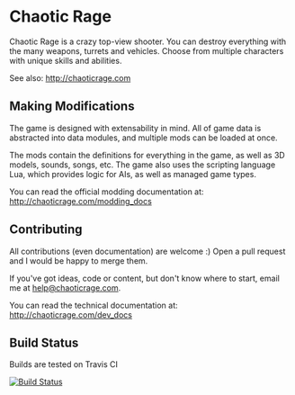 Chaotic Rage
============

Chaotic Rage is a crazy top-view shooter.
You can destroy everything with the many weapons, turrets and vehicles.
Choose from multiple characters with unique skills and abilities.

See also: http://chaoticrage.com


Making Modifications
--------------------

The game is designed with extensability in mind. All of game data
is abstracted into data modules, and multiple mods can be loaded at once.

The mods contain the definitions for everything in the game,
as well as 3D models, sounds, songs, etc. The game also uses the scripting
language Lua, which provides logic for AIs, as well as managed game types.

You can read the official modding documentation at: http://chaoticrage.com/modding_docs


Contributing
------------

All contributions (even documentation) are welcome :) Open a pull request and I would be happy to merge them.

If you've got ideas, code or content, but don't know where to start, email me at help@chaoticrage.com.

You can read the technical documentation at: http://chaoticrage.com/dev_docs


Build Status
------------
Builds are tested on Travis CI

[![Build Status](https://travis-ci.org/TheJosh/chaotic-rage.png?branch=master)](https://travis-ci.org/TheJosh/chaotic-rage)


